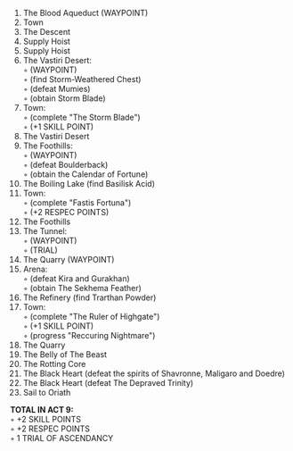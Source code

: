 1. The Blood Aqueduct (WAYPOINT)  
2. Town  
3. The Descent  
4. Supply Hoist  
5. Supply Hoist  
6. The Vastiri Desert:  
◦ (WAYPOINT)  
◦ (find Storm-Weathered Chest)  
◦ (defeat Mumies)  
◦ (obtain Storm Blade)  
7. Town:  
◦ (complete "The Storm Blade")  
◦ (+1 SKILL POINT)  
8. The Vastiri Desert  
9. The Foothills:  
◦ (WAYPOINT)  
◦ (defeat Boulderback)  
◦ (obtain the Calendar of Fortune)  
10. The Boiling Lake (find Basilisk Acid)  
11. Town:  
◦ (complete "Fastis Fortuna")  
◦ (+2 RESPEC POINTS)  
12. The Foothills  
13. The Tunnel:  
◦ (WAYPOINT)  
◦ (TRIAL)  
14. The Quarry (WAYPOINT)  
15. Arena:  
◦ (defeat Kira and Gurakhan)  
◦ (obtain The Sekhema Feather)  
16. The Refinery (find Trarthan Powder)  
17. Town:  
◦ (complete "The Ruler of Highgate")  
◦ (+1 SKILL POINT)  
◦ (progress "Reccuring Nightmare")  
18. The Quarry  
19. The Belly of The Beast  
20. The Rotting Core  
21. The Black Heart (defeat the spirits of Shavronne, Maligaro and Doedre)  
22. The Black Heart (defeat The Depraved Trinity)  
23. Sail to Oriath  

**TOTAL IN ACT 9:**  
◦ +2 SKILL POINTS  
◦ +2 RESPEC POINTS  
◦ 1 TRIAL OF ASCENDANCY